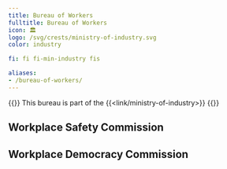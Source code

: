 ```yaml
---
title: Bureau of Workers
fulltitle: Bureau of Workers
icon: 🏛️
logo: /svg/crests/ministry-of-industry.svg
color: industry

fi: fi fi-min-industry fis

aliases:
- /bureau-of-workers/
---
```

{{<note series>}}
 This bureau is part of the {{<link/ministry-of-industry>}}
{{</note>}}

## Workplace Safety Commission
## Workplace Democracy Commission